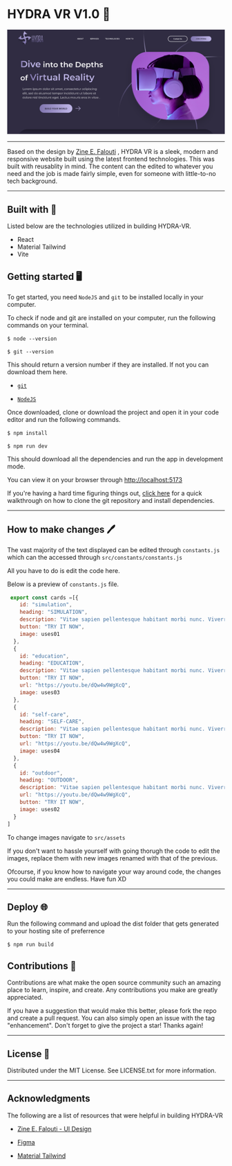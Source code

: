 # HYDRA VR V1.0 🥽

<img src="./public/preview.png">

---
Based on the design by [Zine E. Falouti](https://www.figma.com/community/file/1196146735025729739) , HYDRA VR is a sleek, modern and responsive website built using the latest frontend technologies. This was built with reusablity in mind. The content can the edited to whatever you need and the job is made fairly simple, even for someone with little-to-no tech background.

---

## Built with 🔧

Listed below  are the technologies utilized in building HYDRA-VR.

* React 
* Material Tailwind
* Vite
## Getting started  🖥️

To get started, you need `NodeJS`  and `git` to be installed locally in your computer. 

To check if node and git are installed on your computer, run the following commands on your terminal.

```
$ node --version
```
```
$ git --version
```
This should return a version  number if they are installed. If not you can download them here.

- [`git`](https://git-scm.com/downloads)

- [`NodeJS`](https://nodejs.org/en)


Once downloaded, clone or download the project and open it in your code editor and run the following commands.

```
$ npm install
```
```
$ npm run dev
```

This should download all the dependencies and run the app in development mode.

You can view it on your browser through [http://localhost:5173](http://localhost:5173)

If you're having a hard time figuring things out, [click here](https://www.youtube.com/watch?v=tv8iK7cAT8E) for a quick walkthrough on how to clone the git repository and install dependencies.

---

## How to make changes 🖊️

The vast majority of the text displayed can be edited through `constants.js` which can the accessed through `src/constants/constants.js`

All you have to do is edit the code here.


Below is a preview of `constants.js` file.
``` js
 export const cards =[{
    id: "simulation",
    heading: "SIMULATION",
    description: "Vitae sapien pellentesque habitant morbi nunc. Viverra aliquet porttitor rhoncus libero justo laoreet sit amet vitae.",
    button: "TRY IT NOW",
    image: uses01
  },
  {
    id: "education",
    heading: "EDUCATION",
    description: "Vitae sapien pellentesque habitant morbi nunc. Viverra aliquet porttitor rhoncus libero justo laoreet sit amet vitae.",
    button: "TRY IT NOW",
    url: "https://youtu.be/dQw4w9WgXcQ",
    image: uses03
  },
  {
    id: "self-care",
    heading: "SELF-CARE",
    description: "Vitae sapien pellentesque habitant morbi nunc. Viverra aliquet porttitor rhoncus libero justo laoreet sit amet vitae.",
    button: "TRY IT NOW",
    url: "https://youtu.be/dQw4w9WgXcQ",
    image: uses04
  },
  {
    id: "outdoor",
    heading: "OUTDOOR",
    description: "Vitae sapien pellentesque habitant morbi nunc. Viverra aliquet porttitor rhoncus libero justo laoreet sit amet vitae.",
    url: "https://youtu.be/dQw4w9WgXcQ",
    button: "TRY IT NOW",
    image: uses02
  }
]
```
To change images navigate to `src/assets`

If you don't want to hassle yourself with going thorugh the code to edit the images, replace them with   new images renamed with that of the previous.

Ofcourse, if you know how to navigate your way around code, the changes you could make are endless. Have fun XD

---

## Deploy 🌐

Run the following command and upload the dist folder that gets generated to your hosting site of preferrence

```
$ npm run build
```

## Contributions 🤝

Contributions are what make the open source community such an amazing place to learn, inspire, and create. Any contributions you make are greatly appreciated.

If you have a suggestion that would make this better, please fork the repo and create a pull request. You can also simply open an issue with the tag "enhancement". Don't forget to give the project a star! Thanks again!

---

## License 🪪

Distributed under the MIT License. See LICENSE.txt for more information.

---

## Acknowledgments

The following are a list of resources that were helpful in building HYDRA-VR

- [Zine E. Falouti - UI Design](https://www.figma.com/community/file/1196146735025729739)

- [Figma](https://www.figma.com/)

- [Material Tailwind ](https://www.material-tailwind.com/)


